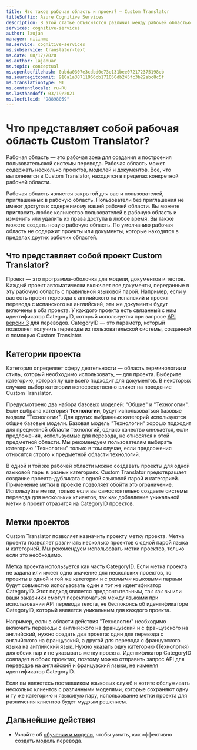 ```yaml
---
title: Что такое рабочая область и проект? — Custom Translator
titleSuffix: Azure Cognitive Services
description: В этой статье объясняются различия между рабочей областью и проектом, а также категориями проектов и метками для пользовательской службы переводчиков.
services: cognitive-services
author: laujan
manager: nitinme
ms.service: cognitive-services
ms.subservice: translator-text
ms.date: 08/17/2020
ms.author: lajanuar
ms.topic: conceptual
ms.openlocfilehash: 0abda0307e3cdbd0e73e131bee072172375198eb
ms.sourcegitcommit: 910a1a38711966cb171050db245fc3b22abc8c5f
ms.translationtype: MT
ms.contentlocale: ru-RU
ms.lasthandoff: 03/19/2021
ms.locfileid: "98898059"
---
```

# <a name="what-is-a-custom-translator-workspace"></a>Что представляет собой рабочая область Custom Translator?

Рабочая область — это рабочая зона для создания и построения пользовательской системы перевода. Рабочая область может содержать несколько проектов, моделей и документов. Все, что выполняется в Custom Translator, находится в пределах конкретной рабочей области.

Рабочая область является закрытой для вас и пользователей, приглашенных в рабочую область. Пользователи без приглашения не имеют доступа к содержимому вашей рабочей области. Вы можете пригласить любое количество пользователей в рабочую область и изменить или удалить их права доступа в любое время. Вы также можете создать новую рабочую область. По умолчанию рабочая область не содержит проекты или документы, которые находятся в пределах других рабочих областей.

## <a name="what-is-a-custom-translator-project"></a>Что представляет собой проект Custom Translator?

Проект — это программа-оболочка для модели, документов и тестов. Каждый проект автоматически включает все документы, переданные в эту рабочую область с правильной языковой парой. Например, если у вас есть проект перевода с английского на испанский и проект перевода с испанского на английский, эти же документы будут включены в оба проекта. У каждого проекта есть связанный с ним идентификатор CategoryID, который используется при запросе [API версии 3](../reference/v3-0-translate.md?tabs=curl) для переводов. CategoryID — это параметр, который позволяет получить переводы из пользовательской системы, созданной с помощью Custom Translator.

## <a name="project-categories"></a>Категории проекта

Категория определяет сферу деятельности — область терминологии и стиль, который необходимо использовать, — для проекта. Выберите категорию, которая лучше всего подходит для документов. В некоторых случаях выбор категории непосредственно влияет на поведение Custom Translator.

Предусмотрено два набора базовых моделей: "Общие" и "Технологии". Если выбрана категория **Технологии**, будут использоваться базовые модели "Технологии". Для других выбранных категорий используются общие базовые модели. Базовая модель "Технологии" хорошо подходит для предметной области технологий, однако качество снижается, если предложения, используемые для перевода, не относятся к этой предметной области. Мы рекомендуем пользователям выбирать категорию "Технологии" только в том случае, если предложения относятся строго к предметной области технологий.

В одной и той же рабочей области можно создавать проекты для одной языковой пары в разных категориях. Custom Translator предотвращает создание проекта-дубликата с одной языковой парой и категорией. Применение метки в проекте позволяет обойти это ограничение. Используйте метки, только если вы самостоятельно создаете системы перевода для нескольких клиентов, так как добавление уникальной метки в проект отразится на CategoryID проектов.

## <a name="project-labels"></a>Метки проектов

Custom Translator позволяет назначить проекту метку проекта. Метка проекта позволяет различать несколько проектов с одной парой языка и категорией. Мы рекомендуем использовать метки проектов, только если это необходимо.

Метка проекта используется как часть CategoryID. Если метка проекта не задана или имеет одно значение для нескольких проектов, то проекты в одной и той же категории и с *разными* языковыми парами будут совместно использовать один и тот же идентификатор CategoryID. Этот подход является предпочтительным, так как вы или ваши заказчики смогут переключаться между языками при использовании API перевода текста, не беспокоясь об идентификаторе CategoryID, который является уникальным для каждого проекта.

Например, если в области действия "Технологии" необходимо включить переводы с английского на французский и с французского на английский, нужно создать два проекта: один для перевода с английского на французский, а другой для перевода с французского языка на английский язык. Нужно указать одну категорию (Технология) для обеих пар и не указывать метку проекта. Идентификатор CategoryID совпадет в обоих проектах, поэтому можно отправить запрос API для переводов на английский и французский языки, не изменяя идентификатор CategoryID.

Если вы являетесь поставщиком языковых служб и хотите обслуживать несколько клиентов с различными моделями, которые сохраняют одну и ту же категорию и языковую пару, использование метки проекта для различения клиентов будет мудрым решением.

## <a name="next-steps"></a>Дальнейшие действия

- Узнайте об [обучении и модели](training-and-model.md), чтобы узнать, как эффективно создать модель перевода.